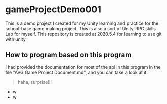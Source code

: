 # gameProjectDemo001
This is a demo project I created for my Unity learning and practice for the school-base game making project. This is also a sort of Unity-RPG skills Lab for myself. This repository is created at 2020.5.4 for learning to use git with unity

## How to program based on this program
I had provided the documentation for most of the api in this program in the file "AVG Game Project Document.md", and you can take a look at it.





> haha, surprise!!!
- w
- w
